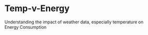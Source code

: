 # Temp-v-Energy
Understanding the impact of weather data, especially temperature on Energy Consumption
